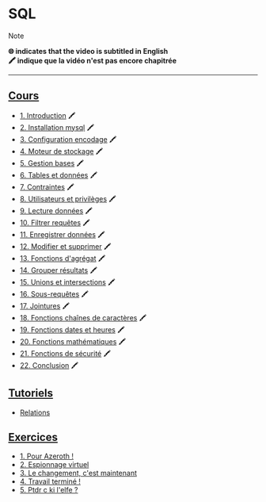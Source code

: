 # SQL

> [!NOTE]
> **🌐 indicates that the video is subtitled in English**<br>
> **🖍 indique que la vidéo n'est pas encore chapitrée**

---

## [Cours](https://www.youtube.com/playlist?list=PLrSOXFDHBtfGl66sXijiN8SU9YJaM_EQg)

+ [1. Introduction](https://www.youtube.com/watch?v=3KwmNNucIjA) 🖍
+ [2. Installation mysql](https://www.youtube.com/watch?v=9azCzs322NU) 🖍
+ [3. Configuration encodage](https://www.youtube.com/watch?v=bkrNOyo1gYk) 🖍
+ [4. Moteur de stockage](https://www.youtube.com/watch?v=jwd2a8qaA4g) 🖍
+ [5. Gestion bases](https://www.youtube.com/watch?v=86f6ldnLVLM) 🖍
+ [6. Tables et données](https://www.youtube.com/watch?v=Y_y-RNZApmk) 🖍
+ [7. Contraintes](https://www.youtube.com/watch?v=b3kbXSOg9ZU) 🖍
+ [8. Utilisateurs et privilèges](https://www.youtube.com/watch?v=IvOCAobeihs) 🖍
+ [9. Lecture données](https://www.youtube.com/watch?v=QfN_URkzw94) 🖍
+ [10. Filtrer requêtes](https://www.youtube.com/watch?v=jLQ7r6a9aiA) 🖍
+ [11. Enregistrer données](https://www.youtube.com/watch?v=ETBhek3AklE) 🖍
+ [12. Modifier et supprimer](https://www.youtube.com/watch?v=7gMgsSrFgaw) 🖍
+ [13. Fonctions d'agrégat](https://www.youtube.com/watch?v=TnPLdAuGCzU) 🖍
+ [14. Grouper résultats](https://www.youtube.com/watch?v=5RFdXGicu1o) 🖍
+ [15. Unions et intersections](https://www.youtube.com/watch?v=tIP_bQeFeXg) 🖍
+ [16. Sous-requêtes](https://www.youtube.com/watch?v=n2y6DZAM_fM) 🖍
+ [17. Jointures](https://www.youtube.com/watch?v=Qms4XqTtnkA) 🖍
+ [18. Fonctions chaînes de caractères](https://www.youtube.com/watch?v=oEaLoI3Io90) 🖍
+ [19. Fonctions dates et heures](https://www.youtube.com/watch?v=hLY7cBnFoPQ) 🖍
+ [20. Fonctions mathématiques](https://www.youtube.com/watch?v=9Y20_0MQzEE) 🖍
+ [21. Fonctions de sécurité](https://www.youtube.com/watch?v=VTkhWoQ4QPA) 🖍
+ [22. Conclusion](https://www.youtube.com/watch?v=TgvBXMaZULk) 🖍

## [Tutoriels](https://www.youtube.com/playlist?list=PLrSOXFDHBtfHxLnX_BvHrcKkLh8sBRcHe)

+ [Relations](https://www.youtube.com/watch?v=jxSgB4UQiY0)

## [Exercices](https://www.youtube.com/playlist?list=PLrSOXFDHBtfGfbglN3LQ6RmgCOd4eR4ZD)

+ [1. Pour Azeroth !](https://www.youtube.com/watch?v=qkxVqr4qpFw)
+ [2. Espionnage virtuel](https://www.youtube.com/watch?v=tPydQHUFFic)
+ [3. Le changement, c'est maintenant](https://www.youtube.com/watch?v=c_5HpHja4u0)
+ [4. Travail terminé !](https://www.youtube.com/watch?v=cem3UGra0uU)
+ [5. Ptdr c ki l'elfe ?](https://www.youtube.com/watch?v=gY4petb_SDM)
